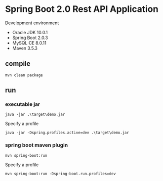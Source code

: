 # Spring Boot 2.0 Rest API Application

Development environment

* Oracle JDK 10.0.1
* Spring Boot 2.0.3
* MySQL CE 8.0.11
* Maven 3.5.3

## compile

```text
mvn clean package
```

## run

### executable jar

```text
java -jar .\target\demo.jar
```

Specify a profile

```text
java -jar -Dspring.profiles.active=dev .\target\demo.jar
```

### spring boot maven plugin

```text
mvn spring-boot:run
```

Specify a profile

```text
mvn spring-boot:run -Dspring-boot.run.profiles=dev
```

